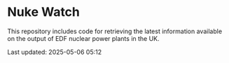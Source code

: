 # Nuke Watch

This repository includes code for retrieving the latest information available on the output of EDF nuclear power plants in the UK.

Last updated: 2025-05-06 05:12